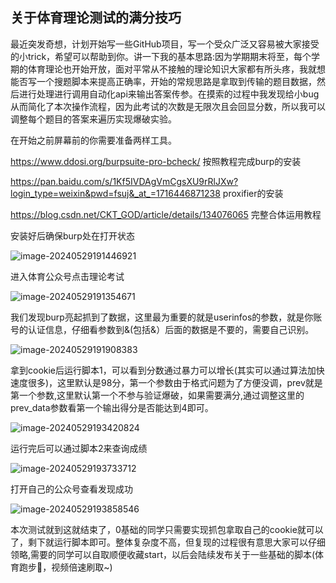 ## 关于体育理论测试的满分技巧

最近突发奇想，计划开始写一些GitHub项目，写一个受众广泛又容易被大家接受的小trick，希望可以帮助到你。讲一下我的基本思路:因为学期期末将至，每个学期的体育理论也开始开放，面对平常从不接触的理论知识大家都有所头疼，我就想能否写一个搜题脚本来提高正确率，开始的常规思路是拿取到传输的题目数据，然后进行处理进行调用自动化api来输出答案传参。在摸索的过程中我发现给小bug从而简化了本次操作流程，因为此考试的次数是无限次且会回显分数，所以我可以调整每个题目的答案来遍历实现爆破实验。

在开始之前屏幕前的你需要准备两样工具。

https://www.ddosi.org/burpsuite-pro-bcheck/ 按照教程完成burp的安装

https://pan.baidu.com/s/1Kf5IVDAgVmCgsXU9rRlJXw?login_type=weixin&pwd=fsuj&_at_=1716446871238  proxifier的安装

https://blog.csdn.net/CKT_GOD/article/details/134076065 完整合体运用教程

安装好后确保burp处在打开状态

![image-20240529191446921](../image-20240529191446921.png)

进入体育公众号点击理论考试

![image-20240529191354671](C:\Users\admin\AppData\Roaming\Typora\typora-user-images\image-20240529191354671.png)

我们发现burp亮起抓到了数据，这里最为重要的就是userinfos的参数，就是你账号的认证信息，仔细看参数到&(包括&）后面的数据是不要的，需要自己识别。

![image-20240529191908383](C:\Users\admin\AppData\Roaming\Typora\typora-user-images\image-20240529191908383.png)

拿到cookie后运行脚本1，可以看到分数通过暴力可以增长(其实可以通过算法加快速度很多)，这里默认是98分，第一个参数由于格式问题为了方便没调，prev就是第一个参数,这里默认第一个不参与验证爆破，如果需要满分,通过调整这里的prev_data参数看第一个输出得分是否能达到4即可。

![image-20240529193420824](C:\Users\admin\AppData\Roaming\Typora\typora-user-images\image-20240529193420824.png)

运行完后可以通过脚本2来查询成绩

![image-20240529193733712](C:\Users\admin\AppData\Roaming\Typora\typora-user-images\image-20240529193733712.png)

打开自己的公众号查看发现成功

![image-20240529193858546](C:\Users\admin\AppData\Roaming\Typora\typora-user-images\image-20240529193858546.png)

本次测试就到这就结束了，0基础的同学只需要实现抓包拿取自己的cookie就可以了，剩下就运行脚本即可。整体复杂度不高，但复现的过程很有意思大家可以仔细领略,需要的同学可以自取顺便收藏start，以后会陆续发布关于一些基础的脚本(体育跑步🏃‍，视频倍速刷取~)
